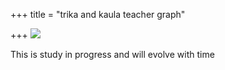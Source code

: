 +++
title = "trika and kaula teacher graph"

+++
[![](https://i1.wp.com/photos1.blogger.com/blogger/2010/410/320/tantric_teachers.jpg)](http://photos1.blogger.com/blogger/2010/410/1600/tantric_teachers.jpg)

This is study in progress and will evolve with time
